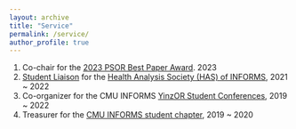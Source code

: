 ```yaml
---
layout: archive
title: "Service"
permalink: /service/
author_profile: true
---
```


1. Co-chair for the [2023 PSOR Best Paper Award](https://www.informs.org/Recognizing-Excellence/Community-Prizes/Public-Sector-O.R/Public-Sector-Operations-Research-Best-Paper-Award#:~:text=The%20INFORMS%20Public%20Sector%20Operations,application%20areas%20represented%20within%20PSOR.). 2023
1. [Student Liaison](https://twitter.com/informshas/status/1496479890782175238) for the [Health Analysis Society (HAS) of INFORMS](https://connect.informs.org/healthapplications/about-us/about-has), 2021 ~ 2022
1. Co-organizer for the CMU INFORMS [YinzOR Student Conferences](https://yinzor.cmuinforms.org/), 2019 ~ 2022
1. Treasurer for the [CMU INFORMS student chapter](https://cmuinforms.org/people), 2019 ~ 2020